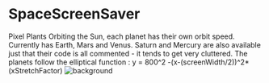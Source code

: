 # SpaceScreenSaver
Pixel Plants Orbiting the Sun, each planet has their own orbit speed.
Currently has Earth, Mars and Venus.
Saturn and Mercury are also available just that their code is all commented - it tends to get very cluttered.
  The planets follow the elliptical function :   y = 800^2 -(x-(screenWidth/2))^2*(xStretchFactor)
![background](https://github.com/SamChenYu/SpaceScreenSaver/assets/150127006/2a10b7b2-9ce4-4eaa-9431-54f386803cae)
